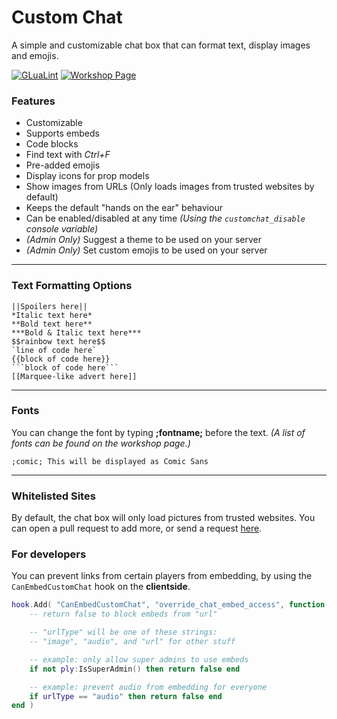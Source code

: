 # Custom Chat
A simple and customizable chat box that can format text, display images and emojis.

[![GLuaLint](https://github.com/StyledStrike/gmod-custom-chat/actions/workflows/glualint.yml/badge.svg)](https://github.com/FPtje/GLuaFixer)
[![Workshop Page](https://img.shields.io/endpoint.svg?url=https%3A%2F%2Fshieldsio-steam-workshop.jross.me%2F2799307109%2Fsubscriptions-text)](https://steamcommunity.com/sharedfiles/filedetails/?id=2799307109)

### Features

* Customizable
* Supports embeds
* Code blocks
* Find text with _Ctrl+F_
* Pre-added emojis
* Display icons for prop models
* Show images from URLs (Only loads images from trusted websites by default)
* Keeps the default "hands on the ear" behaviour
* Can be enabled/disabled at any time *(Using the `customchat_disable` console variable)*
* _(Admin Only)_ Suggest a theme to be used on your server
* _(Admin Only)_ Set custom emojis to be used on your server

---

### Text Formatting Options

```
||Spoilers here||
*Italic text here*
**Bold text here**
***Bold & Italic text here***
$$rainbow text here$$
`line of code here`
{{block of code here}}
```block of code here```
[[Marquee-like advert here]]
```

---

### Fonts

You can change the font by typing **;fontname;** before the text.
_(A list of fonts can be found on the workshop page.)_

```;comic; This will be displayed as Comic Sans```

---

### Whitelisted Sites

By default, the chat box will only load pictures from trusted websites. You can open a pull request to add more, or send a request [here](https://steamcommunity.com/workshop/filedetails/discussion/2799307109/3272437487156558008/).

### For developers

You can prevent links from certain players from embedding, by using the `CanEmbedCustomChat` hook on the **clientside**.

```lua
hook.Add( "CanEmbedCustomChat", "override_chat_embed_access", function( ply, url, urlType )
    -- return false to block embeds from "url"

    -- "urlType" will be one of these strings:
    -- "image", "audio", and "url" for other stuff

    -- example: only allow super admins to use embeds
    if not ply:IsSuperAdmin() then return false end

    -- example: prevent audio from embedding for everyone
    if urlType == "audio" then return false end
end )
```
